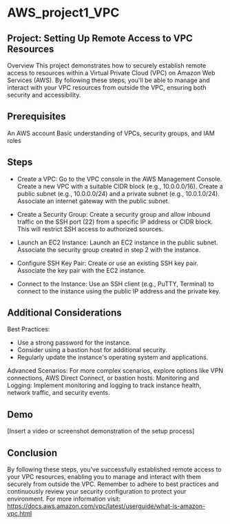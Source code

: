 # AWS_project1_VPC
## Project: Setting Up Remote Access to VPC Resources
Overview
This project demonstrates how to securely establish remote access to resources within a Virtual Private Cloud (VPC) on Amazon Web Services (AWS). By following these steps, you'll be able to manage and interact with your VPC resources from outside the VPC, ensuring both security and accessibility.

## Prerequisites
An AWS account
Basic understanding of VPCs, security groups, and IAM roles
## Steps
- Create a VPC:
Go to the VPC console in the AWS Management Console.
Create a new VPC with a suitable CIDR block (e.g., 10.0.0.0/16).
Create a public subnet (e.g., 10.0.0.0/24) and a private subnet (e.g., 10.0.1.0/24).
Associate an internet gateway with the public subnet.

- Create a Security Group:
Create a security group and allow inbound traffic on the SSH port (22) from a specific IP address or CIDR block. This will restrict SSH access to authorized sources.

- Launch an EC2 Instance:
Launch an EC2 instance in the public subnet.
Associate the security group created in step 2 with the instance.

- Configure SSH Key Pair:
Create or use an existing SSH key pair.
Associate the key pair with the EC2 instance.

- Connect to the Instance:
Use an SSH client (e.g., PuTTY, Terminal) to connect to the instance using the public IP address and the private key.

## Additional Considerations
Best Practices:
- Use a strong password for the instance.
- Consider using a bastion host for additional security.
- Regularly update the instance's operating system and applications.

Advanced Scenarios:
For more complex scenarios, explore options like VPN connections, AWS Direct Connect, or bastion hosts.
Monitoring and Logging:
Implement monitoring and logging to track instance health, network traffic, and security events.

## Demo
[Insert a video or screenshot demonstration of the setup process]

## Conclusion
By following these steps, you've successfully established remote access to your VPC resources, enabling you to manage and interact with them securely from outside the VPC. Remember to adhere to best practices and continuously review your security configuration to protect your environment.
For more information visit: https://docs.aws.amazon.com/vpc/latest/userguide/what-is-amazon-vpc.html 

